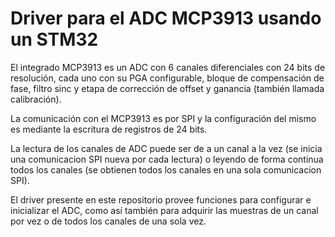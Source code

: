 # Driver para el ADC MCP3913 usando un STM32

El integrado MCP3913 es un ADC con 6 canales diferenciales con 24 bits de resolución, cada uno con su PGA configurable, bloque de compensación de fase, filtro sinc y etapa de corrección de offset y ganancia (también llamada calibración).

La comunicación con el MCP3913 es por SPI y la configuración del mismo es mediante la escritura de registros de 24 bits.

La lectura de los canales de ADC puede ser de a un canal a la vez (se inicia una comunicacion SPI nueva por cada lectura) o leyendo de forma continua todos los canales (se obtienen todos los canales en una sola comunicacion SPI).

El driver presente en este repositorio provee funciones para configurar e inicializar el ADC, como así también para adquirir las muestras de un canal por vez o de todos los canales de una sola vez. 

